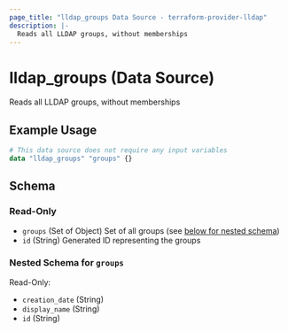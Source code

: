 ```yaml
---
page_title: "lldap_groups Data Source - terraform-provider-lldap"
description: |-
  Reads all LLDAP groups, without memberships
---
```


# lldap_groups (Data Source)

Reads all LLDAP groups, without memberships

## Example Usage

```terraform
# This data source does not require any input variables
data "lldap_groups" "groups" {}
```

<!-- schema generated by tfplugindocs -->
## Schema

### Read-Only

- `groups` (Set of Object) Set of all groups (see [below for nested schema](#nestedatt--groups))
- `id` (String) Generated ID representing the groups

<a id="nestedatt--groups"></a>
### Nested Schema for `groups`

Read-Only:

- `creation_date` (String)
- `display_name` (String)
- `id` (String)
